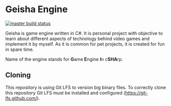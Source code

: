 # Geisha Engine

[![master build status](https://github.com/dawidkomorowski/geisha/workflows/Build/Test/Publish/badge.svg?branch=master)](https://github.com/dawidkomorowski/geisha/actions?query=branch%3Amaster+workflow%3ABuild%2FTest%2FPublish)

Geisha is game engine written in C#. It is personal project with objective to learn about different aspects of technology behind video games and implement it by myself. As it is common for pet projects, it is created for fun in spare time.

Name of the engine stands for **G**ame **E**ngine **I**n c**SHA**rp.

## Cloning
This repository is using Git LFS to version big binary files. To correctly clone this repository Git LFS must be installed and configured (https://git-lfs.github.com/).